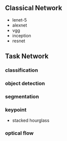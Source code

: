 ## Classical Network
- lenet-5
- alexnet
- vgg
- inception
- resnet

## Task Network
### classification

### object detection

### segmentation

### keypoint
- stacked hourglass

### optical flow
